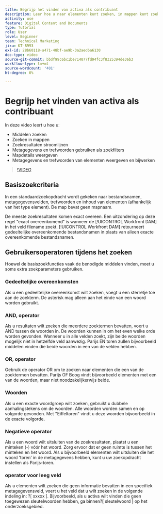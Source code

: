 ```yaml
---
title: Begrijp het vinden van activa als contribuant
description: Leer hoe u naar elementen kunt zoeken, in mappen kunt zoeken, zoekresultaten kunt stroomlijnen, metagegevens en trefwoorden kunt gebruiken als zoekfilters in [!UICONTROL Workfront DAM] .
activity: use
feature: Digital Content and Documents
type: Tutorial
role: User
level: Beginner
team: Technical Marketing
jira: KT-8993
exl-id: 28b60118-a471-48bf-ae9b-3a2aed6a6130
doc-type: video
source-git-commit: bbdf99c6bc1be714077fd94fc3f8325394de36b3
workflow-type: tm+mt
source-wordcount: '401'
ht-degree: 0%

---
```


# Begrijp het vinden van activa als contribuant

In deze video leert u hoe u:

* Middelen zoeken
* Zoeken in mappen
* Zoekresultaten stroomlijnen
* Metagegevens en trefwoorden gebruiken als zoekfilters
* Mapdetails weergeven
* Metagegevens en trefwoorden van elementen weergeven en bijwerken

>[!VIDEO](https://video.tv.adobe.com/v/3453927/?quality=12&learn=on&enablevpops=1&captions=dut)

## Basiszoekcriteria

In een standaardzoekopdracht wordt gekeken naar bestandsnamen, metagegevensvelden, trefwoorden en inhoud van elementen (afhankelijk van het type element). De map bevat geen mapnaam.

De meeste zoekresultaten komen exact overeen. Een uitzondering op deze regel &quot;exact overeenkomend&quot; is wanneer de [!UICONTROL Workfront DAM] in het veld filename zoekt. [!UICONTROL Workfront DAM] retourneert gedeeltelijke overeenkomende bestandsnamen in plaats van alleen exacte overeenkomende bestandsnamen.

## Gebruikersoperatoren tijdens het zoeken

Hoewel de basiszoekfuncties vaak de benodigde middelen vinden, moet u soms extra zoekparameters gebruiken.

### Gedeeltelijke overeenkomsten

Als u een gedeeltelijke overeenkomst wilt zoeken, voegt u een sterretje toe aan de zoekterm. De asterisk mag alleen aan het einde van een woord worden gebruikt.

### AND, operator

Als u resultaten wilt zoeken die meerdere zoektermen bevatten, voert u AND tussen de woorden in. De woorden kunnen in om het even welke orde worden gevonden. Wanneer u in alle velden zoekt, zijn beide woorden mogelijk niet in hetzelfde veld aanwezig. Parijs EN toren zullen bijvoorbeeld middelen vinden die beide woorden in een van de velden hebben.

### OR, operator

Gebruik de operator OR om te zoeken naar elementen die een van de zoektermen bevatten. Parijs OF Boog vindt bijvoorbeeld elementen met een van de woorden, maar niet noodzakelijkerwijs beide.

### Woorden

Als u een exacte woordgroep wilt zoeken, gebruikt u dubbele aanhalingstekens om de woorden. Alle woorden worden samen en op volgorde gevonden. Met &quot;Eiffeltoren&quot; vindt u deze woorden bijvoorbeeld in de exacte volgorde.

### Negatieve operator

Als u een woord wilt uitsluiten van de zoekresultaten, plaatst u een minteken (-) vóór het woord. Zorg ervoor dat er geen ruimte is tussen het minteken en het woord. Als u bijvoorbeeld elementen wilt uitsluiten die het woord &#39;toren&#39; in de metagegevens hebben, kunt u uw zoekopdracht instellen als Parijs-toren.

### operator voor leeg veld

Als u elementen wilt zoeken die geen informatie bevatten in een specifiek metagegevensveld, voert u het veld dat u wilt zoeken in de volgende indeling in: ?[ xxxxx ]. Bijvoorbeeld, als u activa wilt vinden die geen toegewezen sleutelwoorden hebben, ga binnen?[ sleutelwoord ] op het onderzoeksgebied.
